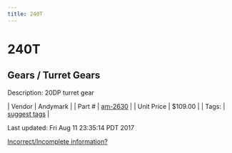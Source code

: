 ```yaml
---
title: 240T
---
```


# 240T
## Gears / Turret Gears
Description: 	20DP turret gear 

| Vendor | Andymark | 
| Part # | [am-2630](http://www.andymark.com/product-p/am-2630.htm) | 
| Unit Price | $109.00 | 
| Tags: | [suggest tags](https://docs.google.com/forms/d/e/1FAIpQLSeWyY8v3RgOty-MyWmh9U0iivNYN_molChYyS-0U-o-kOAv_g/viewform) | 

Last updated: Fri Aug 11 23:35:14 PDT 2017

 [Incorrect/Incomplete information?](https://docs.google.com/forms/d/e/1FAIpQLSeWyY8v3RgOty-MyWmh9U0iivNYN_molChYyS-0U-o-kOAv_g/viewform)